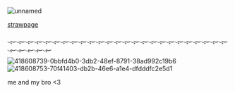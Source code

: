 ![unnamed](https://github.com/user-attachments/assets/de54f065-21ee-4364-a1bb-a779cd73a5ce)

[strawpage](https://doubleo7n7.straw.page)

‿̩͙‿‿̩͙‿‿̩͙‿‿̩͙‿‿̩͙‿‿̩͙‿‿̩͙‿‿̩͙‿‿̩͙‿‿̩͙‿‿̩͙‿‿̩͙‿‿̩͙‿‿̩͙‿‿̩͙‿‿̩͙‿‿̩͙‿‿̩͙‿‿̩͙‿‿̩͙‿‿̩͙‿‿̩͙‿‿̩͙‿‿̩͙‿‿̩͙‿‿̩͙‿‿̩͙‿‿̩͙‿‿̩͙‿‿̩͙‿

![418608739-0bbfd4b0-3db2-48ef-8791-38ad992c19b6](https://github.com/user-attachments/assets/7504da1e-30f9-493a-aa73-37312379d60a) ![418608753-70f41403-db2b-46e6-a1e4-dfdddfc2e5d1](https://github.com/user-attachments/assets/4df71313-b93e-46bc-b619-8c722a8c0b34)

me and my bro <3
